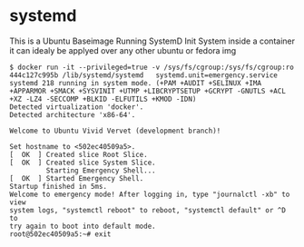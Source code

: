 systemd
=======

This is a Ubuntu Baseimage Running SystemD Init System inside a container it can idealy be applyed over any other ubuntu or fedora img
````
$ docker run -it --privileged=true -v /sys/fs/cgroup:/sys/fs/cgroup:ro 444c127c995b /lib/systemd/systemd   systemd.unit=emergency.service
systemd 218 running in system mode. (+PAM +AUDIT +SELINUX +IMA +APPARMOR +SMACK +SYSVINIT +UTMP +LIBCRYPTSETUP +GCRYPT -GNUTLS +ACL +XZ -LZ4 -SECCOMP +BLKID -ELFUTILS +KMOD -IDN)
Detected virtualization 'docker'.
Detected architecture 'x86-64'.

Welcome to Ubuntu Vivid Vervet (development branch)!

Set hostname to <502ec40509a5>.
[  OK  ] Created slice Root Slice.
[  OK  ] Created slice System Slice.
         Starting Emergency Shell...
[  OK  ] Started Emergency Shell.
Startup finished in 5ms.
Welcome to emergency mode! After logging in, type "journalctl -xb" to view
system logs, "systemctl reboot" to reboot, "systemctl default" or ^D to
try again to boot into default mode.
root@502ec40509a5:~# exit
